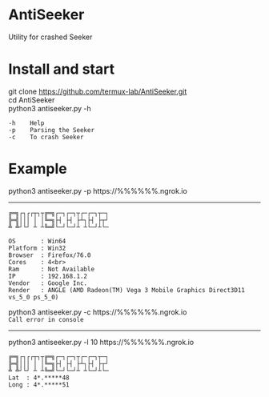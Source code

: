 # AntiSeeker
Utility for crashed Seeker
# Install and start
git clone https://github.com/termux-lab/AntiSeeker.git<br>
cd AntiSeeker<br>
python3 antiseeker.py -h<br>
```
-h    Help
-p    Parsing the Seeker
-c    To crash Seeker
```
# Example
python3 antiseeker.py -p https://%%%%%%.ngrok.io<hr>
```
╔═╗┌┐┌┌┬┐┬╔═╗┌─┐┌─┐┬┌─┌─┐┬─┐
╠═╣│││ │ │╚═╗├┤ ├┤ ├┴┐├┤ ├┬┘
╩ ╩┘└┘ ┴ ┴╚═╝└─┘└─┘┴ ┴└─┘┴└─

OS       : Win64
Platform : Win32
Browser  : Firefox/76.0
Cores    : 4<br>
Ram      : Not Available
IP       : 192.168.1.2
Vendor   : Google Inc.
Render   : ANGLE (AMD Radeon(TM) Vega 3 Mobile Graphics Direct3D11 vs_5_0 ps_5_0)
```
python3 antiseeker.py -c https://%%%%%%.ngrok.io<br>
```Call error in console```<hr>
python3 antiseeker.py -l 10 https://%%%%%%.ngrok.io
```
╔═╗┌┐┌┌┬┐┬╔═╗┌─┐┌─┐┬┌─┌─┐┬─┐
╠═╣│││ │ │╚═╗├┤ ├┤ ├┴┐├┤ ├┬┘
╩ ╩┘└┘ ┴ ┴╚═╝└─┘└─┘┴ ┴└─┘┴└─
Lat  : 4*.*****48
Long : 4*.*****51
```
